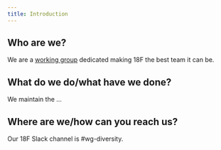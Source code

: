 ```yaml
---
title: Introduction
---
```


## Who are we?

We are a [working
group](https://pages.18f.gov/grouplet-playbook/working-groups/) dedicated making 18F the best team it can be.  

## What do we do/what have we done?

We maintain the ...

## Where are we/how can you reach us?

Our 18F Slack channel is #wg-diversity. 
